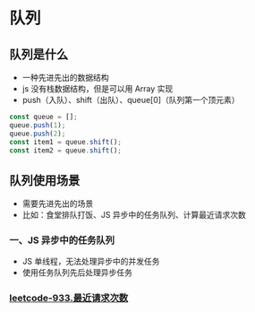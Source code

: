 # 队列
## 队列是什么
* 一种先进先出的数据结构
* js 没有栈数据结构，但是可以用 Array 实现
* push（入队）、shift（出队）、queue[0]（队列第一个顶元素）
```js
const queue = [];
queue.push(1);
queue.push(2);
const item1 = queue.shift();
const item2 = queue.shift();
```
## 队列使用场景
* 需要先进先出的场景
* 比如：食堂排队打饭、JS 异步中的任务队列、计算最近请求次数
### 一、JS 异步中的任务队列
* JS 单线程，无法处理异步中的并发任务
* 使用任务队列先后处理异步任务

### [leetcode-933.最近请求次数](https://leetcode.cn/problems/number-of-recent-calls/)
